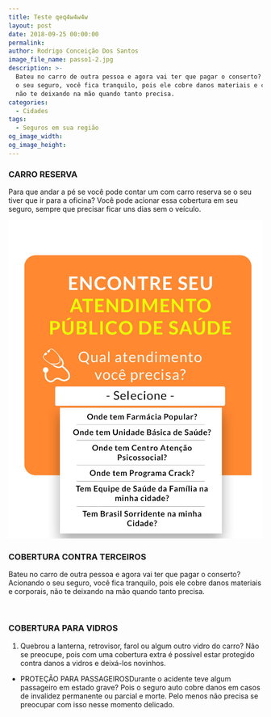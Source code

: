 ```yaml
---
title: Teste qeq4w4w4w
layout: post
date: 2018-09-25 00:00:00
permalink:
author: Rodrigo Conceição Dos Santos
image_file_name: passo1-2.jpg
description: >-
  Bateu no carro de outra pessoa e agora vai ter que pagar o conserto? Acionando
  o seu seguro, você fica tranquilo, pois ele cobre danos materiais e corporais,
  não te deixando na mão quando tanto precisa.
categories:
  - Cidades
tags:
  - Seguros em sua região
og_image_width:
og_image_height:
---
```


### CARRO RESERVA

Para que andar a pé se você pode contar um com carro reserva se o seu tiver que ir para a oficina? Você pode acionar essa cobertura em seu seguro, sempre que precisar ficar uns dias sem o veículo.

![](/uploads/passo1-2.jpg)

### COBERTURA CONTRA TERCEIROS

Bateu no carro de outra pessoa e agora vai ter que pagar o conserto? Acionando o seu seguro, você fica tranquilo, pois ele cobre danos materiais e corporais, não te deixando na mão quando tanto precisa.

 

### COBERTURA PARA VIDROS

1. Quebrou a lanterna, retrovisor, farol ou algum outro vidro do carro? Não se preocupe, pois com uma cobertura extra é possível estar protegido contra danos a vidros e deixá-los novinhos.

* PROTEÇÃO PARA PASSAGEIROSDurante o acidente teve algum passageiro em estado grave? Pois o seguro auto cobre danos em casos de invalidez permanente ou parcial e morte. Pelo menos não precisa se preocupar com isso nesse momento delicado.